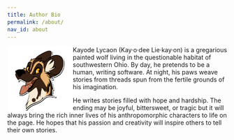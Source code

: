 ```yaml
---
title: Author Bio
permalink: /about/
nav_id: about
---
```


<img src="/images/avatar-transparent-512.png" height="150" width="150" style="float: left"/>
Kayode Lycaon (Kay·o·dee Lie·kay·on) is a gregarious painted wolf living in the questionable habitat of southwestern Ohio. By day, he pretends to be a human, writing software. At night, his paws weave stories from threads spun from the fertile grounds of his imagination.

He writes stories filled with hope and hardship. The ending may be joyful, bittersweet, or tragic but it will always bring the rich inner lives of his anthropomorphic characters to life on the page. He hopes that his passion and creativity will inspire others to tell their own stories.
